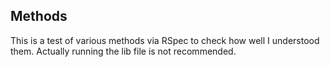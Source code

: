 Methods
----

This is a test of various methods via RSpec to check how well I understood them. Actually running the lib file is not recommended.

